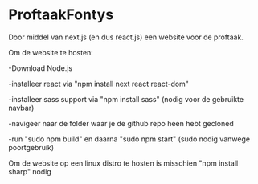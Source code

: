 # ProftaakFontys

Door middel van next.js (en dus react.js) een website voor de proftaak. 

Om de website te hosten:

-Download Node.js

-installeer react via "npm install next react react-dom"

-installeer sass support via "npm install sass" (nodig voor de gebruikte navbar)

-navigeer naar de folder waar je de github repo heen hebt gecloned

-run "sudo npm build" en daarna "sudo npm start" (sudo nodig vanwege poortgebruik)

Om de website op een linux distro te hosten is misschien "npm install sharp" nodig


